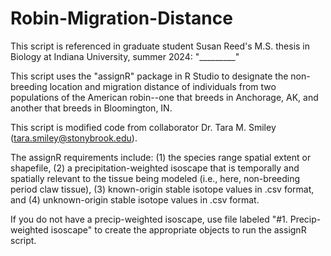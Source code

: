 # Robin-Migration-Distance
This script is referenced in graduate student Susan Reed's M.S. thesis in Biology at Indiana University, summer 2024: "_________"

This script uses the "assignR" package in R Studio to designate the non-breeding location and migration distance of individuals from two populations of the American robin--one that breeds in Anchorage, AK, and another that breeds in Bloomington, IN.

This script is modified code from collaborator Dr. Tara M. Smiley (tara.smiley@stonybrook.edu).

The assignR requirements include:
(1) the species range spatial extent or shapefile, 
(2) a precipitation-weighted isoscape that is temporally and spatially relevant to the tissue being modeled (i.e., here, non-breeding period claw tissue),
(3) known-origin stable isotope values in .csv format, and
(4) unknown-origin stable isotope values in .csv format.


If you do not have a precip-weighted isoscape, use file labeled "#1. Precip-weighted isoscape" to create the appropriate objects to run the assignR script.
